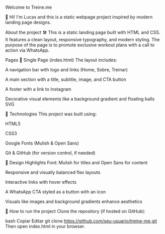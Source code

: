 Welcome to Treine.me

👤 Hi! I'm Lucas and this is a static webpage project inspired by modern landing page designs.

About the project
🛠 This is a static landing page built with HTML and CSS. It features a clean layout, responsive typography, and modern styling. The purpose of the page is to promote exclusive workout plans with a call to action via WhatsApp.

Pages
📄 Single Page (index.html)
The layout includes:

A navigation bar with logo and links (Home, Sobre, Treinar)

A main section with a title, subtitle, image, and CTA button

A footer with a link to Instagram

Decorative visual elements like a background gradient and floating balls SVG

🧰 Technologies
This project was built using:

HTML5

CSS3

Google Fonts (Mulish & Open Sans)

Git & GitHub (for version control, if needed)

🎨 Design Highlights
Font: Mulish for titles and Open Sans for content

Responsive and visually balanced flex layouts

Interactive links with hover effects

A WhatsApp CTA styled as a button with an icon

Visuals like images and background gradients enhance aesthetics

🚀 How to run the project
Clone the repository (if hosted on GitHub):

bash
Copiar
Editar
git clone https://github.com/seu-usuario/treine-me.git
Then open index.html in your browser.
